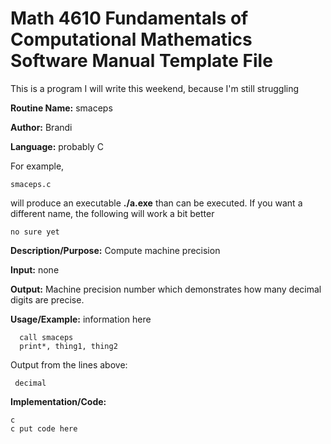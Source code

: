 # Math 4610 Fundamentals of Computational Mathematics Software Manual Template File
This is a program I will write this weekend, because I'm still struggling

**Routine Name:**           smaceps

**Author:** Brandi

**Language:** probably C

For example,

    smaceps.c

will produce an executable **./a.exe** than can be executed. If you want a different name, the following will work a bit
better

    no sure yet

**Description/Purpose:** Compute machine precision

**Input:** none

**Output:** Machine precision number which demonstrates how many decimal digits are precise. 

**Usage/Example:** information here

      call smaceps
      print*, thing1, thing2
      
Output from the lines above:

     decimal
      
**Implementation/Code:**


    c
    c put code here

